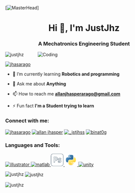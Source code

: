 [![MasterHead](https://i.pinimg.com/originals/c5/d6/8e/c5d68e3f92b74f875e9eaa71e7afaf72.gif)]

<h1 align="center">Hi 👋, I'm JustJhz</h1>
<h3 align="center">A Mechatronics Engineering Student</h3>
<img align="right" alt="Coding" width="400" src="https://i.pinimg.com/originals/98/26/54/982654a2a82801db85693ba07e2687c3.gif">

<p align="left"> <img src="https://komarev.com/ghpvc/?username=justjhz&label=Profile%20views&color=0e75b6&style=flat" alt="justjhz" /> </p>

<p align="left"> <a href="https://twitter.com/jhasarago" target="blank"><img src="https://img.shields.io/twitter/follow/jhasarago?logo=twitter&style=for-the-badge" alt="jhasarago" /></a> </p>

- 🌱 I’m currently learning **Robotics and programming**

- 💬 Ask me about **Anything**

- 📫 How to reach me **allanjhasperarago@gmail.com**

- ⚡ Fun fact **I'm a Student trying to learn**

<h3 align="left">Connect with me:</h3>
<p align="left">
<a href="https://twitter.com/jhasarago" target="blank"><img align="center" src="https://raw.githubusercontent.com/rahuldkjain/github-profile-readme-generator/master/src/images/icons/Social/twitter.svg" alt="jhasarago" height="30" width="40" /></a>
<a href="https://fb.com/allan jhasper" target="blank"><img align="center" src="https://raw.githubusercontent.com/rahuldkjain/github-profile-readme-generator/master/src/images/icons/Social/facebook.svg" alt="allan jhasper" height="30" width="40" /></a>
<a href="https://instagram.com/_jstjhss" target="blank"><img align="center" src="https://raw.githubusercontent.com/rahuldkjain/github-profile-readme-generator/master/src/images/icons/Social/instagram.svg" alt="_jstjhss" height="30" width="40" /></a>
<a href="https://discord.gg/binat0g" target="blank"><img align="center" src="https://raw.githubusercontent.com/rahuldkjain/github-profile-readme-generator/master/src/images/icons/Social/discord.svg" alt="binat0g" height="30" width="40" /></a>
</p>

<h3 align="left">Languages and Tools:</h3>
<p align="left"> <a href="https://www.adobe.com/in/products/illustrator.html" target="_blank" rel="noreferrer"> <img src="https://www.vectorlogo.zone/logos/adobe_illustrator/adobe_illustrator-icon.svg" alt="illustrator" width="40" height="40"/> </a> <a href="https://www.mathworks.com/" target="_blank" rel="noreferrer"> <img src="https://upload.wikimedia.org/wikipedia/commons/2/21/Matlab_Logo.png" alt="matlab" width="40" height="40"/> </a> <a href="https://www.photoshop.com/en" target="_blank" rel="noreferrer"> <img src="https://raw.githubusercontent.com/devicons/devicon/master/icons/photoshop/photoshop-line.svg" alt="photoshop" width="40" height="40"/> </a> <a href="https://www.python.org" target="_blank" rel="noreferrer"> <img src="https://raw.githubusercontent.com/devicons/devicon/master/icons/python/python-original.svg" alt="python" width="40" height="40"/> </a> <a href="https://unity.com/" target="_blank" rel="noreferrer"> <img src="https://www.vectorlogo.zone/logos/unity3d/unity3d-icon.svg" alt="unity" width="40" height="40"/> </a> </p>

<p><img align="left" src="https://github-readme-stats.vercel.app/api/top-langs?username=justjhz&show_icons=true&locale=en&layout=compact" alt="justjhz" /></p>

<p>&nbsp;<img align="center" src="https://github-readme-stats.vercel.app/api?username=justjhz&show_icons=true&locale=en" alt="justjhz" /></p>

<p><img align="center" src="https://github-readme-streak-stats.herokuapp.com/?user=justjhz&" alt="justjhz" /></p>
